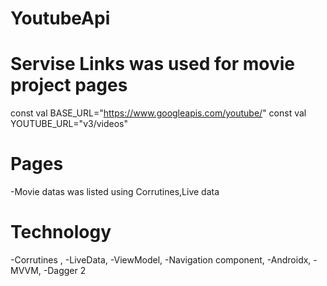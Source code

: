 # YoutubeApi


 # Servise Links was used for movie project pages
   const val BASE_URL="https://www.googleapis.com/youtube/"
   const val YOUTUBE_URL="v3/videos"
 # Pages 
   -Movie datas was listed using Corrutines,Live data
   
 # Technology 
   -Corrutines ,
   -LiveData,
   -ViewModel,
   -Navigation component,
   -Androidx,
   -MVVM,
   -Dagger 2
